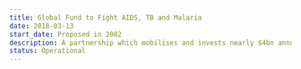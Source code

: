 ```yaml
---
title: Global Fund to Fight AIDS, TB and Malaria
date: 2018-03-13
start_date: Proposed in 2002
description: A partnership which mobilises and invests nearly $4bn annually in AIDS, TB and malaria.
status: Operational
---
```

